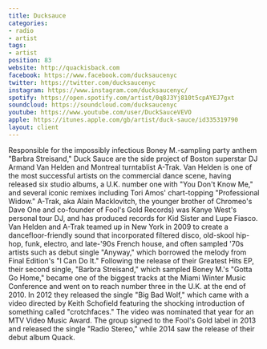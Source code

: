 ```yaml
---
title: Ducksauce
categories:
- radio
- artist
tags:
- artist
position: 83
website: http://quackisback.com
facebook: https://www.facebook.com/ducksaucenyc
twitter: https://twitter.com/ducksaucenyc
instagram: https://www.instagram.com/ducksaucenyc/
spotify: https://open.spotify.com/artist/0q8J3Yj810t5cpAYEJ7gxt
soundcloud: https://soundcloud.com/ducksaucenyc
youtube: https://www.youtube.com/user/DuckSauceVEVO
apple: https://itunes.apple.com/gb/artist/duck-sauce/id335319790
layout: client
---
```


Responsible for the impossibly infectious Boney M.-sampling party anthem "Barbra Streisand," Duck Sauce are the side project of Boston superstar DJ Armand Van Helden and Montreal turntablist A-Trak. Van Helden is one of the most successful artists on the commercial dance scene, having released six studio albums, a U.K. number one with "You Don't Know Me," and several iconic remixes including Tori Amos' chart-topping "Professional Widow." A-Trak, aka Alain Macklovitch, the younger brother of Chromeo's Dave One and co-founder of Fool's Gold Records) was Kanye West's personal tour DJ, and has produced records for Kid Sister and Lupe Fiasco. Van Helden and A-Trak teamed up in New York in 2009 to create a dancefloor-friendly sound that incorporated filtered disco, old-skool hip-hop, funk, electro, and late-'90s French house, and often sampled '70s artists such as debut single "Anyway," which borrowed the melody from Final Edition's "I Can Do It." Following the release of their Greatest Hits EP, their second single, "Barbra Streisand," which sampled Boney M.'s "Gotta Go Home," became one of the biggest tracks at the Miami Winter Music Conference and went on to reach number three in the U.K. at the end of 2010. In 2012 they released the single "Big Bad Wolf," which came with a video directed by Keith Schofield featuring the shocking introduction of something called "crotchfaces." The video was nominated that year for an MTV Video Music Award. The group signed to the Fool's Gold label in 2013 and released the single "Radio Stereo," while 2014 saw the release of their debut album Quack.